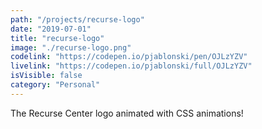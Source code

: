 ```yaml
---
path: "/projects/recurse-logo"
date: "2019-07-01"
title: "recurse-logo"
image: "./recurse-logo.png"
codelink: "https://codepen.io/pjablonski/pen/OJLzYZV"
livelink: "https://codepen.io/pjablonski/full/OJLzYZV"
isVisible: false
category: "Personal"
---
```


The Recurse Center logo animated with CSS animations!